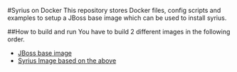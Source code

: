 #Syrius on Docker
This repository stores Docker files, config scripts and examples to setup a JBoss base image which can be used to install syrius.



##How to build and run
You have to build 2 different images in the following order.
 - [JBoss base image](21_eap63/README.md)
 - [Syrius Image based on the above](22_eap63_syrius/README.md)
